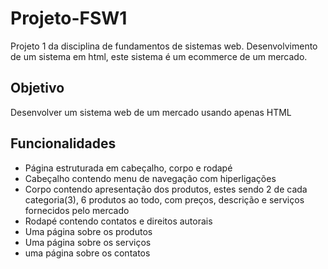 # Projeto-FSW1
Projeto 1 da disciplina de fundamentos de sistemas web. Desenvolvimento de um sistema em html, este sistema é um ecommerce de um mercado.

## Objetivo
Desenvolver um sistema web de um mercado usando apenas HTML
## Funcionalidades 
- Página estruturada em cabeçalho, corpo e rodapé
- Cabeçalho contendo menu de navegação com hiperligações
- Corpo contendo apresentação dos produtos, estes sendo 2 de cada categoria(3), 6 produtos ao todo, com preços, descrição e serviços fornecidos pelo mercado
- Rodapé contendo contatos e direitos autorais 
- Uma página sobre os produtos
- Uma página sobre os serviços
- uma página sobre os contatos
